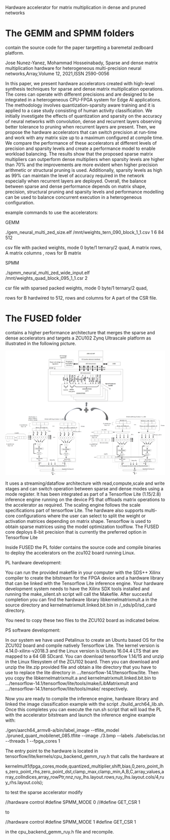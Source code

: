 
Hardware accelerator for matrix multiplication in dense and pruned networks

# The GEMM and SPMM folders 

contain the source code for the paper targetting a baremetal zedboard platform.

Jose Nunez-Yanez, Mohammad Hosseinabady, Sparse and dense matrix multiplication hardware for heterogeneous multi-precision neural networks,Array,Volume 12,
2021,ISSN 2590-0056

In this paper, we present hardware accelerators created with high-level synthesis techniques for sparse and dense matrix multiplication operations. 
The cores can operate with different precisions and are designed to be integrated in a heterogeneous CPU-FPGA system for Edge AI applications. 
The methodology involves quantization-sparsity aware training and it is applied to a case study consisting of human activity classification. 
We initially investigate the effects of quantization and sparsity on the accuracy of neural networks with convolution, dense and recurrent layers 
observing better tolerance to pruning when recurrent layers are present. 
Then, we propose the hardware accelerators that can switch precision at run-time and work with any matrix size up to a maximum configured at compile time. 
We compare the performance of these accelerators at different levels of precision and sparsity levels and create a performance model to enable 
workload balancing. The results show that the proposed sparse matrix multipliers can outperform dense multipliers when sparsity levels are 
higher than 70% and the improvements are more evident when higher precision arithmetic or structural pruning is used. 
Additionally, sparsity levels as high as 99% can maintain the level of accuracy required in the network especially when recurrent layers are deployed. 
Overall, the balance between sparse and dense performance depends on matrix shape, precision, structural pruning and sparsity levels and performance 
modelling can be used to balance concurrent execution in a heterogeneous configuration.

example commands to use the accelerators:

GEMM

./gem_neural_multi_zed_size.elf /mnt/weights_tern_090_block_1_1.csv 1 6 84  512

csv file with packed weights, mode 0 byte/1 ternary/2 quad, A matrix rows, A matrix columns , rows for B matrix

SPMM

./spmm_neural_multi_zed_wide_input.elf /mnt/weights_quad_block_095_1_1.csr 2

csr file with sparsed packed weights, mode 0 byte/1 ternary/2 quad, 

rows for B hardwired to 512, rows and columns for A part of the CSR file.

# The FUSED folder 

contains a higher performance architecture that merges the sparse and dense accelerators and targets a ZCU102 Zynq Ultrascale platform as 
illustrated in the following picture.

![Screenshot](fused.png)

It uses a streaming/dataflow architecture with read,compute,scale and write stages and can switch operation between sparse and dense modes using a mode register.
It has been integrated as part of a Tensorflow Lite (1.15/2.8) inference engine running on the device PS that offloads matrix operations to the accelerator as required.
The scaling engine follows the scale specifications part of tensorflow Lite. The hardware also supports multi-core configurations where the user can select to split the weight or activation matrices depending on matrix shape.
Tensorflow is used to obtain sparse matrices using the model optimization toolflow. The FUSED core deploys 8-bit precision that is currently the preferred option in Tensorflow Lite

Inside FUSED the PL folder contains the source code and compile binaries to deploy the accelerators on the zcu102 board running Linux. 

PL hardware development:

You can run the provided makefile in your computer with the SDS++ Xilinx compiler to create the bitstream for the FPGA device and a hardware library that can be linked with the Tensorflow Lite inference engine.
Your hardware development system needs to have the Xilinx SDX tools installed and running the make_silent.sh script will call the Makefile. After succesful completion
you can find the hardware library libkernelmatrixmult.a in the source directory and kernelmatrixmult.linked.bit.bin in /_sds/p0/sd_card directory.

You need to copy these two files to the ZCU102 board as indicated below. 

PS software development:

In our system we have used Petalinux to create an Ubuntu based OS for the ZCU102 board and compile natively Tensorflow Lite. The kernel version is 4.14.0-xilinx-v2018.3
and the Linux version is Ubuntu 16.04.4 LTS that are mapped to a 64 GB SDcard. You can download tensorflow 1.14/15 and unzip in the Linux filesystem of the ZCU102 board. 
Then you can download and unzip the lite.zip provided file and obtain a lite directory that you have to use to replace the lite
directory in .../tensorflow-14.1/tensorflow/lite. Then you copy the libkernelmatrixmult.a and kernelmatrixmult.linked.bit.bin to 
.../tensorflow-14.1/tensorflow/lite/tools/make/LibMatrixmult and .../tensorflow-14.1/tensorflow/lite/tools/make/ respectively. 

Now you are ready to compile the inference engine, hardware library and linked the image classification example with the script ./build_arch64_lib.sh.
Once this completes you can execute the run.sh script that will load the PL with the accelerator bitstream and launch the inference engine example with:

./gen/aarch64_armv8-a/bin/label_image  --tflite_model ./pruned_quant_mobilenet_085.tflite --image ./3.bmp --labels ./labelsclas.txt --threads 1 --fpga_cores 1

The entry point to the hardware is located in tensorflow/lite/kernels/cpu_backend_gemm_ruy.h that calls the hardware at 

kernelmult1(fpga_cores,mode,quantized_multiplier,shift,bias,0,zero_point_lhs,zero_point_rhs,zero_point_dst,clamp_max,clamp_min,A,B,C,array_values,array_colIndices,array_rowPtr,nnz,ruy_lhs.layout.rows,ruy_lhs.layout.cols/4,ruy_rhs.layout.cols);

to test the sparse accelerator modify 

//hardware control
#define SPMM_MODE 0
//#define  GET_CSR 1

to 

//hardware control
#define SPMM_MODE 1
#define  GET_CSR 1

in the cpu_backend_gemm_ruy.h file and recompile. 



     

